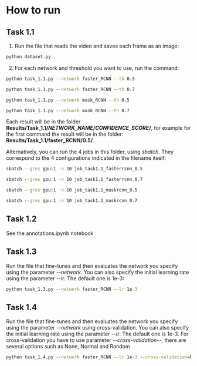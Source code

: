 # How to run

## Task 1.1

1. Run the file that reads the video and saves each frame as an image:

```cmd
python dataset.py
```

2. For each network and threshold you want to use, run the command:

```cmd
python task_1.1.py --network faster_RCNN --th 0.5

python task_1.1.py --network faster_RCNN --th 0.7

python task_1.1.py --network mask_RCNN --th 0.5

python task_1.1.py --network mask_RCNN --th 0.7
```

Each result will be in the folder **Results/Task_1.1/*NETWORK_NAME*/*CONFIDENCE_SCORE*/**, for example for the first command the result will be in the folder: **Results/Task_1.1/faster_RCNN/0.5/**.

Alternatively, you can run the 4 jobs in this folder, using *sbatch*. They correspond to the 4 configurations indicated in the filename itself:

```cmd
sbatch --gres gpu:1 -n 10 job_task1.1_fasterrcnn_0.5

sbatch --gres gpu:1 -n 10 job_task1.1_fasterrcnn_0.7

sbatch --gres gpu:1 -n 10 job_task1.1_maskrcnn_0.5

sbatch --gres gpu:1 -n 10 job_task1.1_maskrcnn_0.7
```

## Task 1.2

See the annotations.ipynb notebook

## Task 1.3

Run the file that fine-tunes and then evaluates the network you specify using the parameter *--network*. You can also specify the initial learning rate using the parameter *--lr*. The default one is 1e-3:

```cmd
python task_1.3.py --network faster_RCNN --lr 1e-3
```

## Task 1.4

Run the file that fine-tunes and then evaluates the network you specify using the parameter *--network* using cross-validation. You can also specify the initial learning rate using the parameter *--lr*. The default one is 1e-3. For cross-validation you have to use parameter *--cross-validation--*, there are several options such as None, Normal and Random

```cmd
python task_1.4.py --network faster_RCNN --lr 1e-3 --cross-validation=Normal
```
